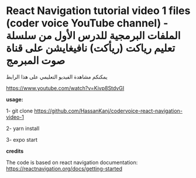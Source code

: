 # React Navigation tutorial video 1 files (coder voice YouTube channel) - الملفات البرمجية للدرس الأول من سلسلة تعليم رياكت (ريأكت) نافيغايشن على قناة صوت المبرمج 

يمكنكم مشاهدة الفيديو التعليمي على هذا الرابط

https://www.youtube.com/watch?v=Kivp8StdvGI

**usage:**

1- git clone https://github.com/HassanKanj/codervoice-react-navigation-video-1

2- yarn install

3- expo start

**credits**

The code is based on react navigation documentation: https://reactnavigation.org/docs/getting-started
